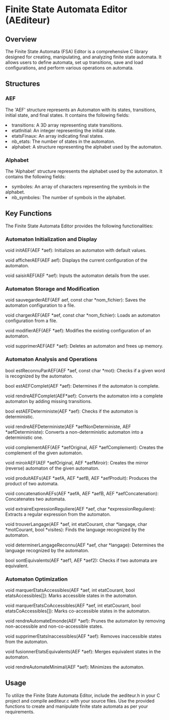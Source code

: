 # Finite State Automata Editor (AEditeur)

## Overview

<p> The Finite State Automata (FSA) Editor is a comprehensive C library designed for creating, manipulating, and analyzing finite state automata. It allows users to define automata, set up transitions, save and load configurations, and perform various operations on automata. </p>

## Structures

### AEF

<p> The 'AEF' structure represents an Automaton with its states, transitions, initial state, and final states. It contains the following fields: </p>

<li> transitions: A 3D array representing state transitions. </li>
<li> etatInitial: An integer representing the initial state. </li>
<li> etatsFinaux: An array indicating final states. </li>
<li> nb_etats: The number of states in the automaton. </li>
<li> alphabet: A structure representing the alphabet used by the automaton. </li>

### Alphabet

<p>The 'Alphabet' structure represents the alphabet used by the automaton. It contains the following fields: </p>

<li> symboles: An array of characters representing the symbols in the alphabet. </li>
<li> nb_symboles: The number of symbols in the alphabet. </li>

## Key Functions

<p> The Finite State Automata Editor provides the following functionalities: </p>

### Automaton Initialization and Display

<p>  void initAEF(AEF *aef):  Initializes an automaton with default values. </p>
<p>  void afficherAEF(AEF aef):  Displays the current configuration of the automaton. </p>
<p>  void saisirAEF(AEF *aef): Inputs the automaton details from the user. </p>

### Automaton Storage and Modification
<p>  void sauvegarderAEF(AEF aef, const char *nom_fichier):  Saves the automaton configuration to a file. </p>
<p>  void chargerAEF(AEF *aef, const char *nom_fichier):  Loads an automaton configuration from a file. </p>
<p>  void modifierAEF(AEF *aef):  Modifies the existing configuration of an automaton. </p>
<p>  void supprimerAEF(AEF *aef):  Deletes an automaton and frees up memory. </p>

### Automaton Analysis and Operations
<p>  bool estReconnuParAEF(AEF *aef, const char *mot):  Checks if a given word is recognized by the automaton. </p>
<p>  bool estAEFComplet(AEF *aef):  Determines if the automaton is complete. </p>
<p>  void rendreAEFComplet(AEF*aef):  Converts the automaton into a complete automaton by adding missing transitions. </p>
<p>  bool estAEFDeterministe(AEF *aef): Checks if the automaton is deterministic. </p>
<p>  void rendreAEFDeterministe(AEF *aefNonDeterministe, AEF *aefDeterministe): Converts a non-deterministic automaton into a deterministic one. </p>
<p> void complementAEF(AEF *aefOriginal, AEF *aefComplement): Creates the complement of the given automaton. </p>
<p>  void miroirAEF(AEF *aefOriginal, AEF *aefMiroir): Creates the mirror (reverse) automaton of the given automaton. </p>
<p>  void produitAEFs(AEF *aefA, AEF *aefB, AEF *aefProduit): Produces the product of two automata.</p>
<p>  void concatenationAEFs(AEF *aefA, AEF *aefB, AEF *aefConcatenation): Concatenates two automata.</p>
<p>  void extraireExpressionReguliere(AEF *aef, char *expressionReguliere): Extracts a regular expression from the automaton.</p>
<p>  void trouverLangage(AEF *aef, int etatCourant, char *langage, char *motCourant, bool *visites): Finds the language recognized by the automaton.</p>
<p>  void determinerLangageReconnu(AEF *aef, char *langage): Determines the language recognized by the automaton.</p>
<p>  bool sontEquivalents(AEF *aef1, AEF *aef2): Checks if two automata are equivalent.</p>

### Automaton Optimization

<p>  void marquerEtatsAccessibles(AEF *aef, int etatCourant, bool etatsAccessibles[]): Marks accessible states in the automaton.</p>
<p>  void marquerEtatsCoAccessibles(AEF *aef, int etatCourant, bool etatsCoAccessibles[]): Marks co-accessible states in the automaton.</p>
<p>  void rendreAutomateEmonde(AEF *aef): Prunes the automaton by removing non-accessible and non-co-accessible states.</p>
<p>  void supprimerEtatsInaccessibles(AEF *aef): Removes inaccessible states from the automaton.</p>
<p>  void fusionnerEtatsEquivalents(AEF *aef): Merges equivalent states in the automaton.</p>
<p>  void rendreAutomateMinimal(AEF *aef): Minimizes the automaton.</p>

## Usage

<p> To utilize the Finite State Automata Editor, include the aediteur.h in your C project and compile aediteur.c with your source files. Use the provided functions to create and manipulate finite state automata as per your requirements. </p>
